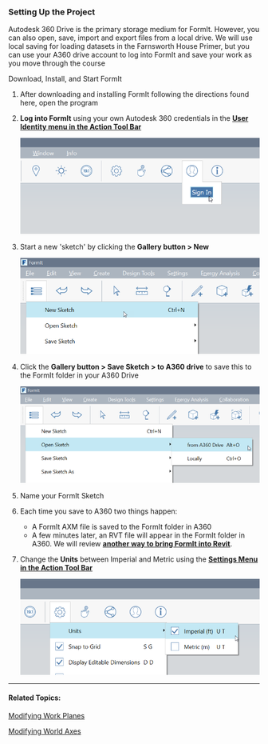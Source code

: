 ### Setting Up the Project

Autodesk 360 Drive is the primary storage medium for FormIt. However, you can also open, save, import and export files from a local drive. We will use local saving for loading datasets in the Farnsworth House Primer, but you can use your A360 drive account to log into FormIt and save your work as you move through the course

Download, Install, and Start FormIt

1. After downloading and installing FormIt following the directions found here, open the program

2. **Log into FormIt** using your own Autodesk 360 credentials in the [**User Identity menu in the Action Tool Bar**](../formit-introduction/tool-bars.md)

   ![](./images/f20e489d-d5b3-4cd7-8d10-68b68eb8c5e4.png)

3. Start a new 'sketch' by clicking the **Gallery button &gt; New**

   ![](images/new-sketch.png)

4. Click the **Gallery button &gt; Save Sketch &gt; to A360 drive** to save this to the FormIt folder in your A360 Drive

   ![](images/A360-Save.png)

5. Name your FormIt Sketch

6. Each time you save to A360 two things happen:

   * A FormIt AXM file is saved to the FormIt folder in A360
   * A few minutes later, an RVT file will appear in the FormIt folder in A360. We will review [**another way to bring FormIt into Revit**](../Building-the-Farnsworth-House/Revit-Interop.md).
   
     
7. Change the **Units** between Imperial and Metric using the [**Settings Menu in the Action Tool Bar**](../formit-introduction/tool-bars.md)

   ![](./images/69fa8a69-57f3-4eaa-a00a-4976732b1547.png)

---

#### Related Topics:

[Modifying Work Planes](../tool-library/work-planes.md)

[Modifying World Axes](../tool-library/world-axes.md)

